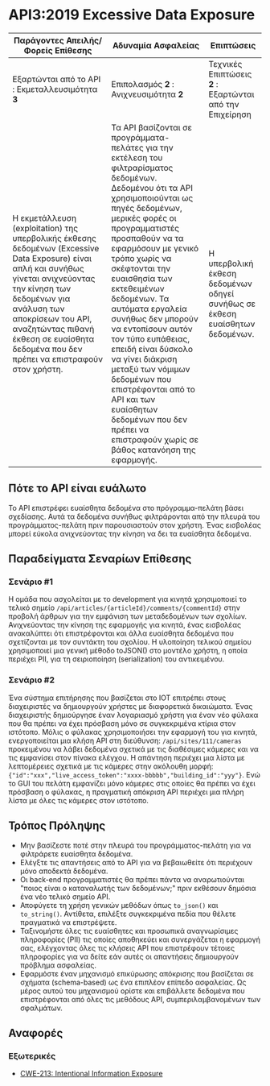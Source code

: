 API3:2019 Excessive Data Exposure
=================================

| Παράγοντες Απειλής/Φορείς Επίθεσης | Αδυναμία Ασφαλείας | Επιπτώσεις |
| - | - | - |
| Εξαρτώνται από το API : Εκμεταλλευσιμότητα **3** | Επιπολασμός **2** : Ανιχνευσιμότητα **2** | Τεχνικές Επιπτώσεις **2** : Εξαρτώνται από την Επιχείρηση |
| Η εκμετάλλευση (exploitation) της υπερβολικής έκθεσης δεδομένων (Excessive Data Exposure) είναι απλή και συνήθως γίνεται ανιχνεύοντας την κίνηση των δεδομένων για ανάλυση των αποκρίσεων του API, αναζητώντας πιθανή έκθεση σε ευαίσθητα δεδομένα που δεν πρέπει να επιστραφούν στον χρήστη. | Τα API βασίζονται σε προγράμματα-πελάτες για την εκτέλεση του φιλτραρίσματος δεδομένων. Δεδομένου ότι τα API χρησιμοποιούνται ως πηγές δεδομένων, μερικές φορές οι προγραμματιστές προσπαθούν να τα εφαρμόσουν με γενικό τρόπο χωρίς να σκέφτονται την ευαισθησία των εκτεθειμένων δεδομένων. Τα αυτόματα εργαλεία συνήθως δεν μπορούν να εντοπίσουν αυτόν τον τύπο ευπάθειας, επειδή είναι δύσκολο να γίνει διάκριση μεταξύ των νόμιμων δεδομένων που επιστρέφονται από το API και των ευαίσθητων δεδομένων που δεν πρέπει να επιστραφούν χωρίς σε βάθος κατανόηση της εφαρμογής. | Η υπερβολική έκθεση δεδομένων οδηγεί συνήθως σε έκθεση ευαίσθητων δεδομένων. |

## Πότε το API είναι ευάλωτο

Το API επιστρέφει ευαίσθητα δεδομένα στο πρόγραμμα-πελάτη βάσει σχεδίασης. Αυτά τα δεδομένα συνήθως φιλτράρονται από την πλευρά του προγράμματος-πελάτη πριν παρουσιαστούν στον χρήστη. Ένας εισβολέας μπορεί εύκολα ανιχνεύοντας την κίνηση να δει τα ευαίσθητα δεδομένα.

## Παραδείγματα Σεναρίων Επίθεσης

### Σενάριο #1

Η ομάδα που ασχολείται με το development για κινητά χρησιμοποιεί το τελικό σημείο 
`/api/articles/{articleId}/comments/{commentId}` στην προβολή άρθρων για την εμφάνιση 
των μεταδεδομένων των σχολίων. Ανιχνεύοντας την κίνηση της εφαρμογής για κινητά, ένας εισβολέας 
ανακαλύπτει ότι επιστρέφονται και άλλα ευαίσθητα δεδομένα που σχετίζονται 
με τον συντάκτη του σχολίου. Η υλοποίηση τελικού σημείου χρησιμοποιεί μια γενική μέθοδο toJSON() 
στο μοντέλο χρήστη, η οποία περιέχει PII, για τη σειριοποίηση (serialization) του αντικειμένου.

### Σενάριο #2

Ένα σύστημα επιτήρησης που βασίζεται στο IOT επιτρέπει στους διαχειριστές να δημιουργούν χρήστες με διαφορετικά δικαιώματα. Ένας διαχειριστής δημιούργησε έναν λογαριασμό χρήστη για έναν νέο φύλακα που θα πρέπει να έχει πρόσβαση μόνο σε συγκεκριμένα κτίρια στον ιστότοπο. Μόλις ο φύλακας χρησιμοποιήσει την εφαρμογή του για κινητά, ενεργοποιείται μια κλήση API στη διεύθυνση: `/api/sites/111/cameras` προκειμένου να λάβει δεδομένα σχετικά με τις διαθέσιμες κάμερες και να τις εμφανίσει στον πίνακα ελέγχου. Η απάντηση περιέχει μια λίστα με λεπτομέρειες σχετικά με τις κάμερες στην ακόλουθη μορφή: `{"id":"xxx","live_access_token":"xxxx-bbbbb","building_id":"yyy"}`. Ενώ το GUI του πελάτη εμφανίζει μόνο κάμερες στις οποίες θα πρέπει να έχει πρόσβαση ο φύλακας, η πραγματική απόκριση API περιέχει μια πλήρη λίστα με όλες τις κάμερες στον ιστότοπο.

## Τρόπος Πρόληψης

* Μην βασίζεστε ποτέ στην πλευρά του προγράμματος-πελάτη για να φιλτράρετε ευαίσθητα δεδομένα.
* Ελέγξτε τις απαντήσεις από το API για να βεβαιωθείτε ότι περιέχουν μόνο αποδεκτά δεδομένα.
* Οι back-end προγραμματιστές θα πρέπει πάντα να αναρωτιούνται "ποιος είναι ο καταναλωτής των δεδομένων;" 
πριν εκθέσουν δημόσια ένα νέο τελικό σημείο API.
* Αποφύγετε τη χρήση γενικών μεθόδων όπως `to_json()` και `to_string()`. 
Αντίθετα, επιλέξτε συγκεκριμένα πεδία που θέλετε πραγματικά να επιστρέψετε.
* Ταξινομήστε όλες τις ευαίσθητες και προσωπικά αναγνωρίσιμες πληροφορίες (PII) 
τις οποίες αποθηκεύει και συνεργάζεται η εφαρμογή σας, ελέγχοντας όλες τις κλήσεις 
API που επιστρέφουν τέτοιες πληροφορίες για να δείτε εάν αυτές οι απαντήσεις 
δημιουργούν πρόβλημα ασφαλείας.
* Εφαρμόστε έναν μηχανισμό επικύρωσης απόκρισης που βασίζεται σε σχήματα (schema-based)
ως ένα επιπλέον επίπεδο ασφαλείας. Ως μέρος αυτού του μηχανισμού ορίστε και επιβάλλετε 
δεδομένα που επιστρέφονται από όλες τις μεθόδους API, συμπεριλαμβανομένων των σφαλμάτων.


## Αναφορές

### Εξωτερικές

* [CWE-213: Intentional Information Exposure][1]

[1]: https://cwe.mitre.org/data/definitions/213.html
